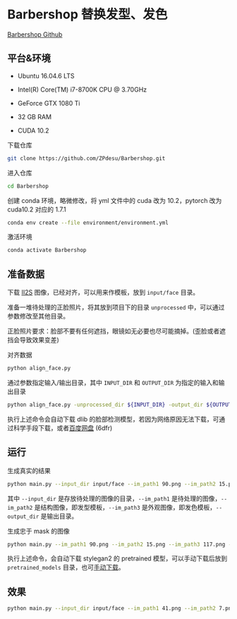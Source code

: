 # Barbershop 替换发型、发色

[Barbershop Github](https://github.com/ZPdesu/Barbershop)

## 平台&环境

- Ubuntu 16.04.6 LTS

- Intel(R) Core(TM) i7-8700K CPU @ 3.70GHz
- GeForce GTX 1080 Ti
- 32 GB RAM
- CUDA 10.2

下载仓库

```bash
git clone https://github.com/ZPdesu/Barbershop.git
```

进入仓库

```bash
cd Barbershop
```

创建 conda 环境，略微修改，将 yml 文件中的 cuda 改为 10.2，pytorch 改为 cuda10.2 对应的 1.7.1

```bash
conda env create --file environment/environment.yml
```

激活环境

```bash
conda activate Barbershop
```

## 准备数据

下载 [II2S](https://drive.google.com/drive/folders/15jsR9yy_pfDHiS9aE3HcYDgwtBbAneId) 图像，已经对齐，可以用来作模板，放到 `input/face` 目录。

准备一堆待处理的正脸照片，将其放到项目下的目录 `unprocessed` 中，可以通过参数修改至其他目录。

正脸照片要求：脸部不要有任何遮挡，眼镜如无必要也尽可能摘掉。(歪脸或者遮挡会导致效果变差)

对齐数据

```bash
python align_face.py
```

通过参数指定输入/输出目录，其中 `INPUT_DIR` 和 `OUTPUT_DIR` 为指定的输入和输出目录

```bash
python align_face.py -unprocessed_dir ${INPUT_DIR} -output_dir ${OUTPUT_DIR}
```

执行上述命令会自动下载 dlib 的脸部检测模型，若因为网络原因无法下载，可通过科学手段下载，或者[百度网盘](https://pan.baidu.com/s/1Eq7egs0-jRr5IH8HlS_7jA) (6dfr)

## 运行

生成真实的结果

```bash
python main.py --input_dir input/face --im_path1 90.png --im_path2 15.png --im_path3 117.png --sign realistic --smooth 5 --output_dir output
```

其中 `--input_dir` 是存放待处理的图像的目录，`--im_path1` 是待处理的图像，`--im_path2` 是结构图像，即发型模板，`--im_path3` 是外观图像，即发色模板，`--output_dir` 是输出目录。

生成忠于 mask 的图像

```bash
python main.py --im_path1 90.png --im_path2 15.png --im_path3 117.png --sign fidelity --smooth 5
```

执行上述命令，会自动下载 stylegan2 的 pretrained 模型，可以手动下载后放到 `pretrained_models` 目录，也可[手动下载](https://github.com/ZPdesu/Barbershop/issues/7)。

## 效果

```bash
python main.py --input_dir input/face --im_path1 41.png --im_path2 7.png --im_path3 44.png --sign realistic --smooth 5 --output_dir output
```



